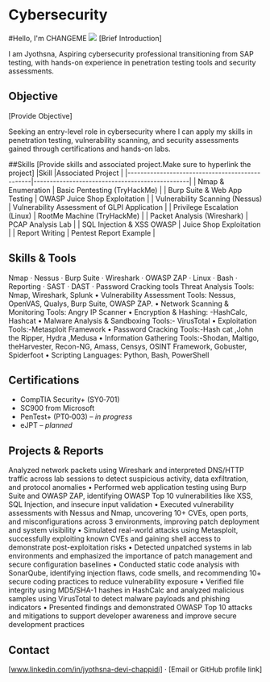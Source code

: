# Cybersecurity
#Hello, I'm CHANGEME
<a href="https://linkedin.com"><img src="https://img.shields.io/badge/-Linkedin-0072b1?&style=for-the-badge&logo=linkedin&logoColor=white" /></a>
[Brief Introduction]

I am Jyothsna, Aspiring cybersecurity professional transitioning from SAP testing, with hands-on experience in penetration testing tools and security assessments.

## Objective
[Provide Objective]

Seeking an entry-level role in cybersecurity where I can apply my skills in penetration testing, vulnerability scanning, and security assessments gained through certifications and hands-on labs.

##Skills
[Provide skills and associated project.Make sure to hyperlink the project]
|Skill                                           |Associated Project                              |
|------------------------------------------------|------------------------------------------------|
| Nmap & Enumeration	                           |   Basic Pentesting (TryHackMe)                 |
| Burp Suite & Web App Testing	                 |   OWASP Juice Shop Exploitation                |
| Vulnerability Scanning (Nessus)	               |   Vulnerability Assessment of GLPI Application |
| Privilege Escalation (Linux)	                 |   RootMe Machine (TryHackMe)                   |
| Packet Analysis (Wireshark)	                   |   PCAP Analysis Lab                            |
| SQL Injection & XSS	OWASP                      |   Juice Shop Exploitation                      |
| Report Writing	                               |   Pentest Report Example                       |

## Skills & Tools
Nmap · Nessus · Burp Suite · Wireshark · OWASP ZAP · Linux · Bash · Reporting · SAST · DAST · Password Cracking tools
 Threat Analysis Tools: 
Nmap, Wireshark, Splunk 
• Vulnerability Assessment Tools: 
Nessus, OpenVAS, Qualys, Burp Suite, 
OWASP ZAP. 
• Network Scanning & Monitoring 
Tools: Angry IP Scanner 
• Encryption & Hashing: -HashCalc, 
Hashcat 
• Malware Analysis & Sandboxing 
Tools:- VirusTotal 
• Exploitation Tools:-Metasploit 
Framework 
• Password Cracking Tools:-Hash cat 
,John the Ripper, Hydra ,Medusa 
• Information Gathering Tools:-Shodan, 
Maltigo, theHarvester, Recon-NG, 
Amass, Censys, OSINT Framework, 
Gobuster, Spiderfoot 
• Scripting Languages: Python, Bash, 
PowerShell 

## Certifications
- CompTIA Security+ (SY0‑701)
- SC900 from Microsoft  
- PenTest+ (PT0‑003) – *in progress*  
- eJPT – *planned*

## Projects & Reports
Analyzed network packets using Wireshark and interpreted DNS/HTTP traffic across lab sessions to 
detect suspicious activity, data exfiltration, and protocol anomalies 
• Performed web application testing using Burp Suite and OWASP ZAP, identifying OWASP Top 10 
vulnerabilities like XSS, SQL Injection, and insecure input validation 
• Executed vulnerability assessments with Nessus and Nmap, uncovering 10+ CVEs, open ports, and 
misconfigurations across 3 environments, improving patch deployment and system visibility 
• Simulated real-world attacks using Metasploit, successfully exploiting known CVEs and gaining shell 
access to demonstrate post-exploitation risks 
• Detected unpatched systems in lab environments and emphasized the importance of patch 
management and secure configuration baselines 
• Conducted static code analysis with SonarQube, identifying injection flaws, code smells, and 
recommending 10+ secure coding practices to reduce vulnerability exposure 
• Verified file integrity using MD5/SHA-1 hashes in HashCalc and analyzed malicious samples using 
VirusTotal to detect malware payloads and phishing indicators 
• Presented findings and demonstrated OWASP Top 10 attacks and mitigations to support developer 
awareness and improve secure development practices

## Contact
[www.linkedin.com/in/jyothsna-devi-chappidi] · [Email or GitHub profile link]
